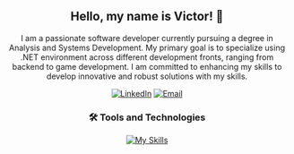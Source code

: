 <h2 align="center">Hello, my name is Victor! 👋</h2>

<p align="center">
  I am a passionate software developer currently pursuing a degree in Analysis and Systems Development. My primary goal is to specialize using .NET environment across different development fronts, ranging from backend to game development. I am committed to enhancing my skills to develop innovative and robust solutions with my skills.
</p>

<div align="center">
  
  [![LinkedIn](https://img.shields.io/badge/LinkedIn-%230077B5.svg?style=for-the-badge&logo=linkedin&logoColor=white)](https://www.linkedin.com/in/vbmaciel/)
  [![Email](https://img.shields.io/badge/Email-%230077B5.svg?style=for-the-badge&logo=maildotru&logoColor=white)](mailto:vbastosmaciel@outlook.com.br)
</div>

<div align="center">
  <h3>🛠️ Tools and Technologies</h3>

  [![My Skills](https://skillicons.dev/icons?i=git,java,cs,dotnet,typescript,angular,godot&theme=light)](https://skillicons.dev)
</div>


